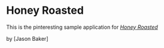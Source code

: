 # Honey Roasted 

This is the pinteresting sample application for 
[*Honey Roasted*](http://honeyroasted.com)

by [Jason Baker] 